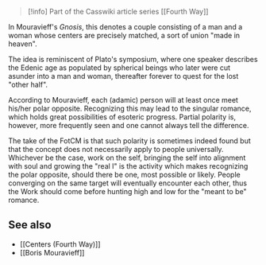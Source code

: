> [!info] Part of the Casswiki article series [[Fourth Way]]

In Mouravieff's _Gnosis_, this denotes a couple consisting of a man and a woman whose centers are precisely matched, a sort of union "made in heaven".

The idea is reminiscent of Plato's symposium, where one speaker describes the Edenic age as populated by spherical beings who later were cut asunder into a man and woman, thereafter forever to quest for the lost "other half".

According to Mouravieff, each (adamic) person will at least once meet his/her polar opposite. Recognizing this may lead to the singular romance, which holds great possibilities of esoteric progress. Partial polarity is, however, more frequently seen and one cannot always tell the difference.

The take of the FotCM is that such polarity is sometimes indeed found but that the concept does not necessarily apply to people universally. Whichever be the case, work on the self, bringing the self into alignment with soul and growing the "real I" is the activity which makes recognizing the polar opposite, should there be one, most possible or likely. People converging on the same target will eventually encounter each other, thus the Work should come before hunting high and low for the "meant to be" romance.

See also
--------

*   [[Centers (Fourth Way)]]
*   [[Boris Mouravieff]]